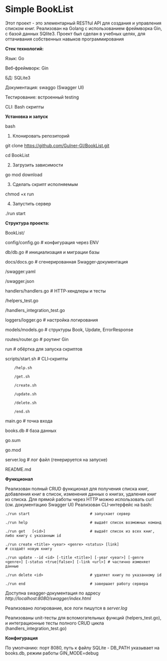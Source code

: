 # Simple BookList

Этот проект - это элементарный RESTful API для создания и управления списком книг. Реализован на Golang с использованием фреймворка Gin, с базой данных SQlite3.
Проект был сделан в учебных целях, для оттачивания собственных навыков программирования

**Стек технологий:**

 Язык: Go  
 
 Веб‑фреймворк: Gin  
 
 БД: SQLite3  
 
 Документация: swaggo (Swagger UI)  
 
 Тестирование: встроенный testing  
 
 CLI: Bash скрипты

 
**Установка и запуск**

   bash
1. Клонировать репозиторий
   
git clone https://github.com/Gulner-GI/BookList.git

cd BookList

2. Загрузить зависимости
   
go mod download

3. Сделать скрипт исполняемым
   
chmod +x run

4. Запустить сервер
   
./run start


**Структура проекта:**

 BookList/
 
 config/config.go                      # конфигурация через ENV
 
 db/db.go                              # инициализация и миграции базы
 
 docs/docs.go                          # сгенерированная Swagger‑документация

   /swagger.yaml
     
   /swagger.json
     
 handlers/handlers.go                   # HTTP‑хендлеры и тесты
 
   /helpers_test.go
         
   /handlers_integration_test.go
         
 loggers/logger.go                      # настройка логирования
 
 models/models.go                       # структуры Book, Update, ErrorResponse
 
 routes/router.go                       # роутинг Gin
 
 run                                    # обёртка для запуска скриптов
 
 scripts/start.sh                       # CLI‑скрипты
 
        /help.sh
        
        /get.sh
        
        /create.sh
        
        /update.sh
        
        /delete.sh
        
        /end.sh
        
 main.go                                # точка входа
 
 books.db                               # база данных
 
 go.sum 
 
 go.mod  
 
 server.log                             # лог файл (генерируется на запуске)
 
 README.md

**Функционал**

Реализован полный CRUD функционал для получения списка книг, добавления книг в список, изменения данных о книгах, удаления книг из списка.
Для прямой работы через HTTP можно использовать curl (см. документацию Swagger UI)
Реализован CLI-интерфейс на bash:

    ./run start                           # запускает сервер

    ./run help                            # выдаёт список возможных команд

    ./run get   [<id>]                    # выдаёт список из всех книг, либо книгу с указанным id

    ./run create <title> <year> <genre> <status> [link]                                              # создаёт новую книгу

    ./run update --id <id> [-title <title>] [-year <year>] [-genre <genre>] [-status <true|false>] [-link <url>] # частично изменяет данные

    ./run delete <id>                     # удаляет книгу по указанному id

    ./run end                             # завершает работу сервера
  
Доступна swagger-документация по адресу *http://localhost:8080/swagger/index.html*

Реализовано логирование, все логи пишутся в *server.log*

Реализованы unit-тесты для вспомогательных функций (helpers_test.go), и интеграционные тесты полного CRUD цикла (handlers_integration_test.go)

**Конфигурация**

По умолчанию: порт 8080, путь к файлу SQLite - DB_PATH указывает на books.db, режим работы GIN_MODE=debug

